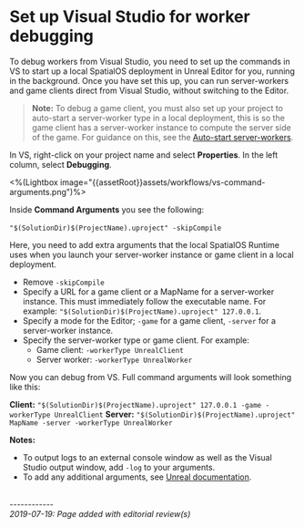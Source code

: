 
# Set up Visual Studio for worker debugging

To debug workers from Visual Studio, you need to set up the commands in VS to start up a local SpatialOS deployment in Unreal Editor for you, running in the background. Once you have set this up, you can run server-workers and game clients direct from Visual Studio, without switching to the Editor.

> **Note:** To debug a game client, you must also set up your project to auto-start a server-worker type in a local deployment, this is so the game client has a server-worker instance to compute the server side of the game. For guidance on this, see the [Auto-start server-workers]({{urlRoot}}/content/workflows/autostart-server-workers).

In VS, right-click on your project name and select **Properties**.
In the left column, select **Debugging**.

<%(Lightbox image="{{assetRoot}}assets/workflows/vs-command-arguments.png")%>

Inside **Command Arguments** you see the following:
</br></br>
`"$(SolutionDir)$(ProjectName).uproject" -skipCompile`

Here, you need to add extra arguments that the local SpatialOS Runtime uses when you launch your server-worker instance or game client in a local deployment.

* Remove `-skipCompile`
* Specify a URL for a game client or a MapName for a server-worker instance. This must immediately follow the executable name. For example: `"$(SolutionDir)$(ProjectName).uproject" 127.0.0.1`.
* Specify a mode for the Editor; `-game` for a game client, `-server` for a server-worker instance.
* Specify the server-worker type or game client. For example:
  * Game client: `-workerType UnrealClient` </br>
  * Server worker: `-workerType UnrealWorker`

Now you can debug from VS. Full command arguments will look something like this:

**Client:** `"$(SolutionDir)$(ProjectName).uproject" 127.0.0.1 -game -workerType UnrealClient`
**Server:** `"$(SolutionDir)$(ProjectName).uproject" MapName -server -workerType UnrealWorker`

**Notes:**

* To output logs to an external console window as well as the Visual Studio output window, add `-log` to your arguments.  
* To add any additional arguments, see [Unreal documentation](https://docs.unrealengine.com/en-us/Programming/Basics/CommandLineArguments).





<br/>------------<br/>
_2019-07-19: Page added with editorial review(s)_
